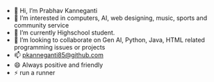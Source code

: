 - 👋 Hi, I’m Prabhav Kanneganti
- 👀 I’m interested in computers, AI, web designing, music, sports and community service
- 🌱 I’m currently Highschool student.
- 💞️ I’m looking to collaborate on Gen AI, Python, Java, HTML related programming issues or projects
- 📫 pkanneganti85@github.com
- 😄 Always positive and friendly
- ⚡ run a runner

<!---
pkanneganti85/pkanneganti85 is a ✨ special ✨ repository because its `README.md` (this file) appears on your GitHub profile.
You can click the Preview link to take a look at your changes.
--->

